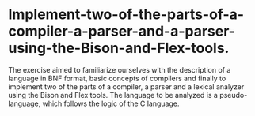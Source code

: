 # Implement-two-of-the-parts-of-a-compiler-a-parser-and-a-parser-using-the-Bison-and-Flex-tools.

The exercise aimed to familiarize ourselves with the description of a language in BNF format, basic concepts of compilers and finally to implement two of the parts of a compiler, a parser and a lexical analyzer using the Bison and Flex tools. The language to be analyzed is a pseudo-language, which follows the logic of the C language.
